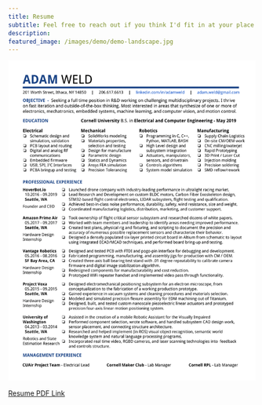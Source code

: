 ```yaml
---
title: Resume
subtitle: Feel free to reach out if you think I'd fit in at your place of work!
description: 
featured_image: /images/demo/demo-landscape.jpg
---
```


[![resume should live here](/images/resume_r7.png "click for pdf version")](/images/resume_r7.pdf)


<a href="/images/resume_r7.pdf">Resume PDF Link</a>

<!-- <iframe src="/images/resume_r6.pdf" width="100%" height="1150px">
</iframe>
 -->

